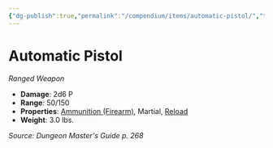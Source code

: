 ```yaml
---
{"dg-publish":true,"permalink":"/compendium/items/automatic-pistol/","tags":["compendium/src/5e/dmg","item/property/ammunition/firearm","item/property/martial","item/property/reload","item/weapon/martial/ranged"]}
---
```


# Automatic Pistol
*Ranged Weapon*  

- **Damage**: 2d6 P
- **Range**: 50/150
- **Properties**: [Ammunition (Firearm)](rules/item-properties.md#Ammunition%20(Firearm)), Martial, [Reload](rules/item-properties.md#Reload)
- **Weight**: 3.0 lbs.

*Source: Dungeon Master's Guide p. 268*